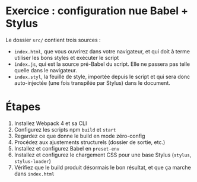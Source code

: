 # Exercice : configuration nue Babel + Stylus

Le dossier `src/` contient trois sources :

- `index.html`, que vous ouvrirez dans votre navigateur, et qui doit à terme
  utiliser les bons styles et exécuter le script
- `index.js`, qui est la source pré-Babel du script. Elle ne passera pas telle
  quelle dans le navigateur.
- `index.styl`, la feuille de style, importée depuis le script et qui sera donc
  auto-injectée (une fois transpilée par Stylus) dans le document.

# Étapes

1. Installez Webpack 4 et sa CLI
2. Configurez les scripts npm `build` et `start`
3. Regardez ce que donne le build en mode zéro-config
4. Procédez aux ajustements structurels (dossier de sortie, etc.)
5. Installez et configurez Babel en `preset-env`
6. Installez et configurez le chargement CSS pour une base Stylus (`stylus`, `stylus-loader`)
7. Vérifiez que le build produit désormais le bon résultat, et que ça marche
   dans `index.html`
